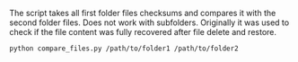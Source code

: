 The script takes all first folder files checksums and compares it with the second folder files. Does not work with subfolders. Originally it was used to check if the file content was fully recovered after file delete and restore.

```python compare_files.py /path/to/folder1 /path/to/folder2```
